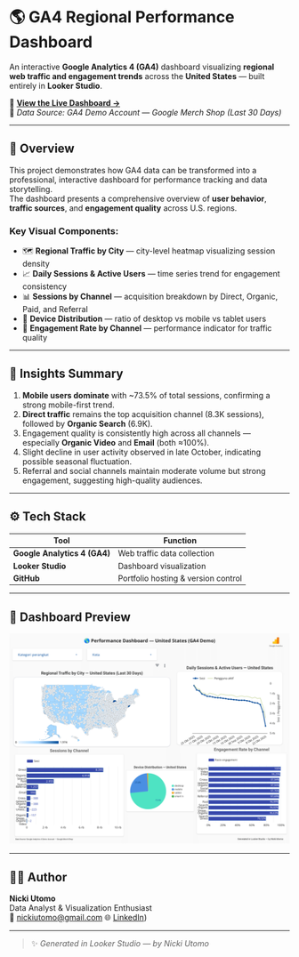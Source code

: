# 🌎 GA4 Regional Performance Dashboard

An interactive **Google Analytics 4 (GA4)** dashboard visualizing **regional web traffic and engagement trends** across the **United States** — built entirely in **Looker Studio**.

🔗 **[View the Live Dashboard →](https://lookerstudio.google.com/s/tMPLrp0ZofM)**  
📅 *Data Source: GA4 Demo Account — Google Merch Shop (Last 30 Days)*  

---

## 🧭 Overview
This project demonstrates how GA4 data can be transformed into a professional, interactive dashboard for performance tracking and data storytelling.  
The dashboard presents a comprehensive overview of **user behavior**, **traffic sources**, and **engagement quality** across U.S. regions.

### Key Visual Components:
- 🗺 **Regional Traffic by City** — city-level heatmap visualizing session density  
- 📈 **Daily Sessions & Active Users** — time series trend for engagement consistency  
- 📊 **Sessions by Channel** — acquisition breakdown by Direct, Organic, Paid, and Referral  
- 📱 **Device Distribution** — ratio of desktop vs mobile vs tablet users  
- 💬 **Engagement Rate by Channel** — performance indicator for traffic quality  

---

## 🧠 Insights Summary
1. **Mobile users dominate** with ~73.5% of total sessions, confirming a strong mobile-first trend.  
2. **Direct traffic** remains the top acquisition channel (8.3K sessions), followed by **Organic Search** (6.9K).  
3. Engagement quality is consistently high across all channels — especially **Organic Video** and **Email** (both ≈100%).  
4. Slight decline in user activity observed in late October, indicating possible seasonal fluctuation.  
5. Referral and social channels maintain moderate volume but strong engagement, suggesting high-quality audiences.  

---

## ⚙️ Tech Stack
| Tool | Function |
|------|-----------|
| **Google Analytics 4 (GA4)** | Web traffic data collection |
| **Looker Studio** | Dashboard visualization |
| **GitHub** | Portfolio hosting & version control |

---

## 📸 Dashboard Preview
![Dashboard Preview](assets/dashboard_preview.png)

---

## 👩‍💻 Author
**Nicki Utomo**  
Data Analyst & Visualization Enthusiast  
📧 nickiutomo@gmail.com
🌐 [LinkedIn](https://www.linkedin.com/in/nickiutomo/))

---

> ✨ *Generated in Looker Studio — by Nicki Utomo*
